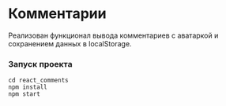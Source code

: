 # Комментарии

Реализован функционал вывода комментариев с аватаркой и сохранением данных в localStorage.

### Запуск проекта

```git clone https://github.com/mrglk/react_comments.git
cd react_comments
npm install
npm start
